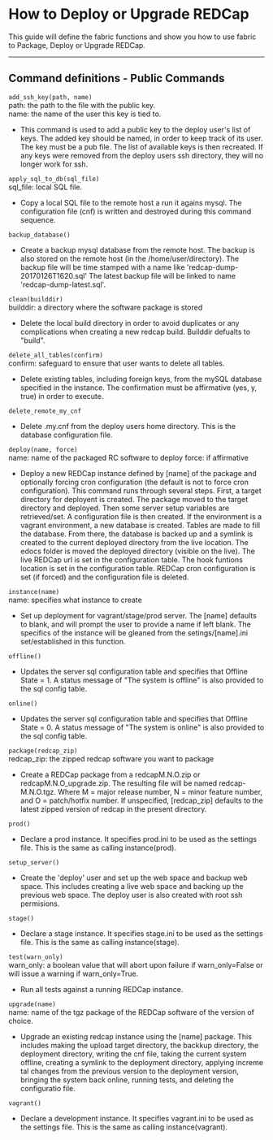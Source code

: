 # How to Deploy or Upgrade REDCap

This guide will define the fabric functions and show you how to use fabric to Package, Deploy or Upgrade REDCap.

---

## Command definitions - Public Commands  

`add_ssh_key(path, name)`  
path: the path to the file with the public key.  
name: the name of the user this key is tied to.
* This command is used to add a public key to the deploy user's list of keys. The added key should be named, in order to keep track of its user. The key must be a pub file. The list of available keys is then recreated. If any keys were removed from the deploy users ssh directory, they will no longer work for ssh.

`apply_sql_to_db(sql_file)`  
sql_file: local SQL file.
* Copy a local SQL file to the remote host a run it agains mysql. The configuration file (cnf) is written and destroyed during this command sequence.

`backup_database()`  
* Create a backup mysql database from the remote host. The backup is also stored on the remote host (in the /home/user/directory). The backup file will be time stamped with a name like 'redcap-dump-20170126T1620.sql' The latest backup file will be linked to name 'redcap-dump-latest.sql'.

`clean(builddir)`  
builddir: a directory where the software package is stored
* Delete the local build directory in order to avoid duplicates or any complications when creating a new redcap build. Builddir defualts to "build".

`delete_all_tables(confirm)`  
confirm: safeguard to ensure that user wants to delete all tables.
* Delete existing tables, including foreign keys, from the mySQL database specified in the instance. The confirmation must be affirmative (yes, y, true) in order to execute.

`delete_remote_my_cnf`  
* Delete .my.cnf from the deploy users home directory. This is the database configuration file.

`deploy(name, force)`  
name: name of the packaged RC software to deploy
force: if affirmative
* Deploy a new REDCap instance defined by [name] of the package and optionally forcing cron configuration (the default is not to force cron configuration). This command runs through several steps. First, a target directory for deployent is created. The package moved to the target directory and deployed. Then some server setup variables are retrieved/set. A configuration file is then created. If the environment is a vagrant environment, a new database is created. Tables are made to fill the database. From there, the database is backed up and a symlink is created to the current deployed directory from the live location. The edocs folder is moved the deployed directory (visible on the live). The live REDCap url is set in the configuration table. The hook funtions location is set in the configuration table. REDCap cron configuration is set (if forced) and the configuration file is deleted.

`instance(name)`  
name: specifies what instance to create
* Set up deployment for vagrant/stage/prod server. The [name] defaults to blank, and will prompt the user to provide a name if left blank. The specifics of the instance will be gleaned from the setings/[name].ini set/established in this function.

`offline()`  
* Updates the server sql configuration table and specifies that Offline State = 1. A status message of "The system is offline" is also provided to the sql config table.

`online()`  
* Updates the server sql configuration table and specifies that Offline State = 0. A status message of "The system is online" is also provided to the sql config table.

`package(redcap_zip)`  
redcap_zip: the zipped redcap software you want to package
* Create a REDCap package from a redcapM.N.O.zip or redcapM.N.O_upgrade.zip. The resulting file will be named redcap-M.N.O.tgz. Where M = major release number, N = minor feature number, and O = patch/hotfix number. If unspecified, [redcap_zip] defaults to the latest zipped version of redcap in the present directory.

`prod()`  
* Declare a prod instance. It specifies prod.ini to be used as the settings file. This is the same as calling instance(prod).

`setup_server()`  
* Create the 'deploy' user and set up the web space and backup web space. This includes creating a live web space and backing up the previous web space. The deploy user is also created with root ssh permisions.

`stage()`  
* Declare a stage instance. It specifies stage.ini to be used as the settings file. This is the same as calling instance(stage).

`test(warn_only)`  
warn_only: a boolean value that will abort upon failure if warn_only=False or will issue a warning if warn_only=True.  
* Run all tests against a running REDCap instance.

`upgrade(name)`  
name: name of the tgz package of the REDCap software of the version of choice.  
* Upgrade an existing redcap instance using the [name] package. This includes making the upload target directory, the backkup directory, the deployment directory, writing the cnf file, taking the current system offline, creating a symlink to the deployment directory, applying increme tal changes from the previous version to the deployment version, bringing the system back online, running tests, and deleting the configuratio file. 

`vagrant()`  
* Declare a development instance. It specifies vagrant.ini to be used as the settings file. This is the same as calling instance(vagrant).

